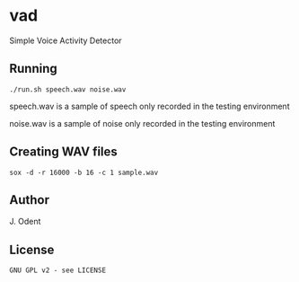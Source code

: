 vad
===

Simple Voice Activity Detector

## Running

`./run.sh speech.wav noise.wav`

speech.wav is a sample of speech only recorded in the testing environment

noise.wav is a sample of noise only recorded in the testing environment

## Creating WAV files

`sox -d -r 16000 -b 16 -c 1 sample.wav`

## Author

J. Odent

## License

    GNU GPL v2 - see LICENSE
